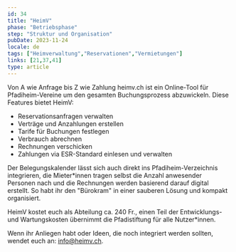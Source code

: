 ```yaml
---
id: 34
title: "HeimV"
phase: "Betriebsphase"
step: "Struktur und Organisation"
pubDate: 2023-11-24
locale: de
tags: ["Heimverwaltung","Reservationen","Vermietungen"]
links: [21,37,41]
type: article
---
```


Von A wie Anfrage bis Z wie Zahlung
heimv.ch ist ein Online-Tool für Pfadiheim-Vereine um den gesamten Buchungsprozess abzuwickeln. Diese Features bietet HeimV:

- Reservationsanfragen verwalten
- Verträge und Anzahlungen erstellen
- Tarife für Buchungen festlegen
- Verbrauch abrechnen
- Rechnungen verschicken
- Zahlungen via ESR-Standard einlesen und verwalten

Der  Belegungskalender lässt sich auch direkt ins Pfadiheim-Verzeichnis integrieren, die Mieter\*innen tragen selbst die Anzahl anwesender Personen nach und die Rechnungen werden basierend darauf digital erstellt. So habt ihr den "Bürokram" in einer sauberen Lösung und kompakt organisiert.

HeimV kostet euch als Abteilung ca. 240 Fr., einen Teil der Entwicklungs- und Wartungskosten übernimmt die Pfadistiftung für alle Nutzer\*innen.

Wenn ihr Anliegen habt oder Ideen, die noch integriert werden sollten, wendet euch an: <info@heimv.ch>.
